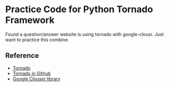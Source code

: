 Practice Code for Python Tornado Framework
=========================================


Found a question/answer website is using tornado with google-clousr. Just want to practice this combine.

## Reference  ##

* [Tornado](http://www.tornadoweb.org/en/stable/)
* [Tornado in Github](https://github.com/facebook/tornado)
* [Google Clouser library](https://code.google.com/p/closure-library/)
